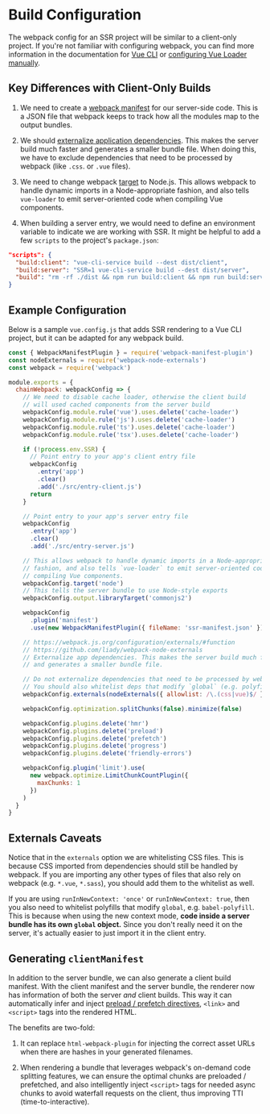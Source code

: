 # Build Configuration

The webpack config for an SSR project will be similar to a client-only project. If you're not familiar with configuring webpack, you can find more information in the documentation for [Vue CLI](https://cli.vuejs.org/guide/webpack.html#working-with-webpack) or [configuring Vue Loader manually](https://vue-loader.vuejs.org/guide/#manual-setup).

## Key Differences with Client-Only Builds

1. We need to create a [webpack manifest](https://webpack.js.org/concepts/manifest/) for our server-side code. This is a JSON file that webpack keeps to track how all the modules map to the output bundles.

2. We should [externalize application dependencies](https://webpack.js.org/configuration/externals/). This makes the server build much faster and generates a smaller bundle file. When doing this, we have to exclude dependencies that need to be processed by webpack (like `.css`. or `.vue` files).

3. We need to change webpack [target](https://webpack.js.org/concepts/targets/) to Node.js. This allows webpack to handle dynamic imports in a Node-appropriate fashion, and also tells `vue-loader` to emit server-oriented code when compiling Vue components.

4. When building a server entry, we would need to define an environment variable to indicate we are working with SSR. It might be helpful to add a few `scripts` to the project's `package.json`:

```json
"scripts": {
  "build:client": "vue-cli-service build --dest dist/client",
  "build:server": "SSR=1 vue-cli-service build --dest dist/server",
  "build": "rm -rf ./dist && npm run build:client && npm run build:server",
}
```

## Example Configuration

Below is a sample `vue.config.js` that adds SSR rendering to a Vue CLI project, but it can be adapted for any webpack build.

```js
const { WebpackManifestPlugin } = require('webpack-manifest-plugin')
const nodeExternals = require('webpack-node-externals')
const webpack = require('webpack')

module.exports = {
  chainWebpack: webpackConfig => {
    // We need to disable cache loader, otherwise the client build
    // will used cached components from the server build
    webpackConfig.module.rule('vue').uses.delete('cache-loader')
    webpackConfig.module.rule('js').uses.delete('cache-loader')
    webpackConfig.module.rule('ts').uses.delete('cache-loader')
    webpackConfig.module.rule('tsx').uses.delete('cache-loader')

    if (!process.env.SSR) {
      // Point entry to your app's client entry file
      webpackConfig
        .entry('app')
        .clear()
        .add('./src/entry-client.js')
      return
    }

    // Point entry to your app's server entry file
    webpackConfig
      .entry('app')
      .clear()
      .add('./src/entry-server.js')

    // This allows webpack to handle dynamic imports in a Node-appropriate
    // fashion, and also tells `vue-loader` to emit server-oriented code when
    // compiling Vue components.
    webpackConfig.target('node')
    // This tells the server bundle to use Node-style exports
    webpackConfig.output.libraryTarget('commonjs2')

    webpackConfig
      .plugin('manifest')
      .use(new WebpackManifestPlugin({ fileName: 'ssr-manifest.json' }))

    // https://webpack.js.org/configuration/externals/#function
    // https://github.com/liady/webpack-node-externals
    // Externalize app dependencies. This makes the server build much faster
    // and generates a smaller bundle file.

    // Do not externalize dependencies that need to be processed by webpack.
    // You should also whitelist deps that modify `global` (e.g. polyfills)
    webpackConfig.externals(nodeExternals({ allowlist: /\.(css|vue)$/ }))

    webpackConfig.optimization.splitChunks(false).minimize(false)

    webpackConfig.plugins.delete('hmr')
    webpackConfig.plugins.delete('preload')
    webpackConfig.plugins.delete('prefetch')
    webpackConfig.plugins.delete('progress')
    webpackConfig.plugins.delete('friendly-errors')

    webpackConfig.plugin('limit').use(
      new webpack.optimize.LimitChunkCountPlugin({
        maxChunks: 1
      })
    )
  }
}
```

## Externals Caveats

Notice that in the `externals` option we are whitelisting CSS files. This is because CSS imported from dependencies should still be handled by webpack. If you are importing any other types of files that also rely on webpack (e.g. `*.vue`, `*.sass`), you should add them to the whitelist as well.

If you are using `runInNewContext: 'once'` or `runInNewContext: true`, then you also need to whitelist polyfills that modify `global`, e.g. `babel-polyfill`. This is because when using the new context mode, **code inside a server bundle has its own `global` object.** Since you don't really need it on the server, it's actually easier to just import it in the client entry.

## Generating `clientManifest`

In addition to the server bundle, we can also generate a client build manifest. With the client manifest and the server bundle, the renderer now has information of both the server _and_ client builds. This way it can automatically infer and inject [preload / prefetch directives](https://css-tricks.com/prefetching-preloading-prebrowsing/), `<link>` and `<script>` tags into the rendered HTML.

The benefits are two-fold:

1. It can replace `html-webpack-plugin` for injecting the correct asset URLs when there are hashes in your generated filenames.

2. When rendering a bundle that leverages webpack's on-demand code splitting features, we can ensure the optimal chunks are preloaded / prefetched, and also intelligently inject `<script>` tags for needed async chunks to avoid waterfall requests on the client, thus improving TTI (time-to-interactive).
